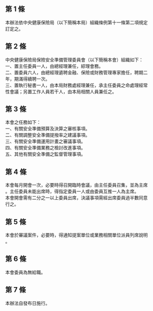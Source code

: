 第 1 條
-------
本辦法依中央健康保險局（以下簡稱本局）組織條例第十一條第二項規定  
訂定之。

第 2 條
-------
中央健康保險局保險安全準備管理委員會（以下簡稱本會）組織如下：  
一、置主任委員一人，由總經理兼任，綜理會務。  
二、置委員六人，由總經理遴聘金融、保險或財務管理專家擔任，聘期二  
    年，期滿得續聘一次。  
三、置執行秘書一人，由本局財務處經理兼任，承主任委員之命處理經常  
    性會議；另置工作人員若干人，由本局相關人員兼任之。

第 3 條
-------
本會之任務如下：  
一、有關安全準備預算及決算之審核事項。  
二、有關調整安全準備提撥率之建議事項。  
三、有關安全準備運用計畫之審議事項。  
四、有關安全準備業務之檢討改進事項。  
五、其他有關安全準備之監督管理事項。

第 4 條
-------
本會每月開會一次，必要時得召開臨時會議，由主任委員召集，並為主席  
。主任委員未能出席時，得指定委員一人或由委員互推一人為主席。  
本會開會需有二分之一以上委員出席，決議事項需經出席委員過半數同意  
行之。

第 5 條
-------
本會於審議案件，必要時，得通知提案單位或業務相關單位派員列席說明  
。

第 6 條
-------
本會委員為無給職。

第 7 條
-------
本辦法自發布日施行。

